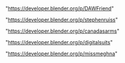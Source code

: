 "https://developer.blender.org/p/DAWFriend"

"https://developer.blender.org/p/stephenruiss"

"https://developer.blender.org/p/canadasarms"

"https://developer.blender.org/p/digitalsuits"

"https://developer.blender.org/p/missmeghna"

